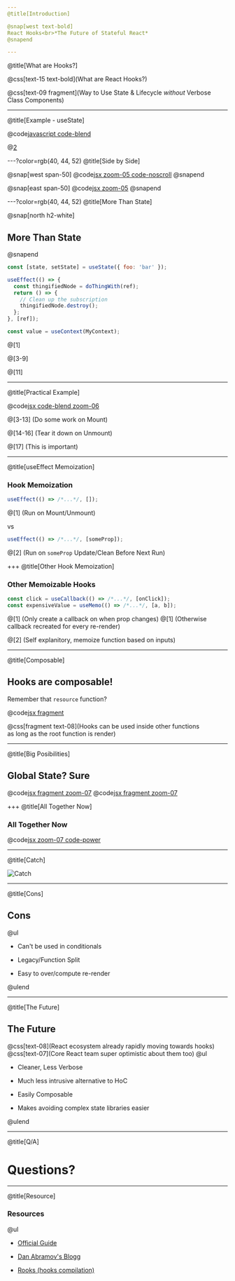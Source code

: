 ```yaml
---
@title[Introduction]

@snap[west text-bold]
React Hooks<br>*The Future of Stateful React*
@snapend

---
```

@title[What are Hooks?]

@css[text-15 text-bold](What are React Hooks?)

@css[text-09 fragment](Way to Use State & Lifecycle *without* Verbose Class Components)

---
@title[Example - useState]

@code[javascript code-blend](pitchme/useState.jsx)

@[2](Maaaaaagic)

---?color=rgb(40, 44, 52)
@title[Side by Side]

@snap[west span-50]
@code[jsx zoom-05 code-noscroll](pitchme/useState--Before.jsx)
@snapend

@snap[east span-50]
@code[jsx zoom-05](pitchme/useState.jsx)
@snapend

---?color=rgb(40, 44, 52)
@title[More Than State]

@snap[north h2-white]

## More Than State

@snapend

```jsx
const [state, setState] = useState({ foo: 'bar' });

useEffect(() => {
  const thingifiedNode = doThingWith(ref);
  return () => {
    // Clean up the subscription
    thingifiedNode.destroy();
  };
}, [ref]);

const value = useContext(MyContext);
```

@[1]

@[3-9]

@[11]

---
@title[Practical Example]

@code[jsx code-blend zoom-06](pitchme/useEffect.jsx)

@[3-13] (Do some work on Mount)

@[14-16] (Tear it down on Unmount)

@[17] (This is important)

---
@title[useEffect Memoization]

### Hook Memoization

```jsx
useEffect(() => /*...*/, []);
```

@[1] (Run on Mount/Unmount)

vs

```jsx
useEffect(() => /*...*/, [someProp]);
```

@[2] (Run on `someProp` Update/Clean Before Next Run)

+++
@title[Other Hook Memoization]

### Other Memoizable Hooks

```jsx
const click = useCallback(() => /*...*/, [onClick]);
const expensiveValue = useMemo(() => /*...*/, [a, b]);
```

@[1] (Only create a callback on when prop changes)
@[1] (Otherwise callback recreated for every re-render)

@[2] (Self explanitory, memoize function based on inputs)

---
@title[Composable]

## Hooks are composable!

Remember that `resource` function?

@code[jsx fragment](pitchme/composable.jsx)

@css[fragment text-08](Hooks can be used inside other functions<br>as long as the root function is render)

---
@title[Big Posibilities]

## Global State? Sure

@code[jsx fragment zoom-07](pitchme/api.jsx)
@code[jsx fragment zoom-07](pitchme/view.jsx)

+++
@title[All Together Now]

### All Together Now

@code[jsx zoom-07 code-power](pitchme/multiContext.jsx)

---
@title[Catch]

![Catch](https://www.scienceabc.com/wp-content/uploads/2016/09/whats-the-catch-meme.jpg)

---
@title[Cons]

## Cons

@ul

- Can't be used in conditionals

- Legacy/Function Split

- Easy to over/compute re-render

@ulend

---
@title[The Future]

## The Future

@css[text-08](React ecosystem already rapidly moving towards hooks)
@css[text-07](Core React team super optimistic about them too)
@ul

- Cleaner, Less Verbose

- Much less intrusive alternative to HoC

- Easily Composable

- Makes avoiding complex state libraries easier

@ulend

---
@title[Q/A]

# Questions?

---
@title[Resource]

### Resources

@ul

- [Official Guide](https://reactjs.org/docs/hooks-intro.html)

- [Dan Abramov's Blogg](https://overreacted.io/)

- [Rooks (hooks compilation)](https://react-hooks.org/)